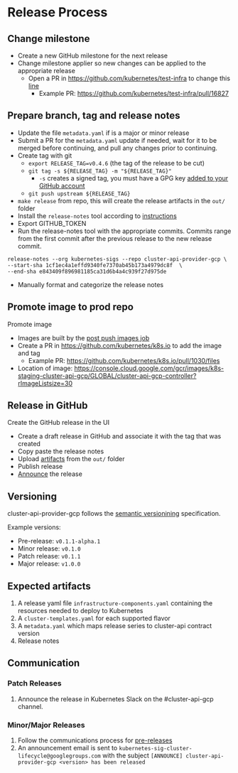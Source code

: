 # Release Process

## Change milestone

 - Create a new GitHub milestone for the next release
 - Change milestone applier so new changes can be applied to the appropriate release
      - Open a PR in https://github.com/kubernetes/test-infra to change this [line](https://github.com/kubernetes/test-infra/blob/25db54eb9d52e08c16b3601726d8f154f8741025/config/prow/plugins.yaml#L344)
        - Example PR: https://github.com/kubernetes/test-infra/pull/16827

## Prepare branch, tag and release notes

 - Update the file `metadata.yaml` if is a major or minor release
 - Submit a PR for the `metadata.yaml` update if needed, wait for it to be merged before continuing, and pull any changes prior to continuing.
 - Create tag with git
   - `export RELEASE_TAG=v0.4.6` (the tag of the release to be cut)
   - `git tag -s ${RELEASE_TAG} -m "${RELEASE_TAG}"`
	 - `-s` creates a signed tag, you must have a GPG key [added to your GitHub account](https://docs.github.com/en/enterprise/2.16/user/github/authenticating-to-github/generating-a-new-gpg-key)
   - `git push upstream ${RELEASE_TAG}`
 - `make release` from repo, this will create the release artifacts in the `out/` folder
 - Install the `release-notes` tool according to [instructions](https://github.com/kubernetes/release/blob/master/cmd/release-notes/README.md)
 - Export GITHUB_TOKEN
 - Run the release-notes tool with the appropriate commits. Commits range from the first commit after the previous release to the new release commit.
  ```
  release-notes --org kubernetes-sigs --repo cluster-api-provider-gcp \
  --start-sha 1cf1ec4a1effd9340fe7370ab45b173a4979dc8f  \
  --end-sha e843409f896981185ca31d6b4a4c939f27d975de
  ```
 - Manually format and categorize the release notes

## Promote image to prod repo

Promote image
 - Images are built by the [post push images job](https://testgrid.k8s.io/sig-cluster-lifecycle-cluster-api-provider-gcp#post-cluster-api-provider-gcp-push-images)
 - Create a PR in https://github.com/kubernetes/k8s.io to add the image and tag
   - Example PR: https://github.com/kubernetes/k8s.io/pull/1030/files
 - Location of image: https://console.cloud.google.com/gcr/images/k8s-staging-cluster-api-gcp/GLOBAL/cluster-api-gcp-controller?rImageListsize=30

## Release in GitHub

Create the GitHub release in the UI
 - Create a draft release in GitHub and associate it with the tag that was created
 - Copy paste the release notes
 - Upload [artifacts](#expected-artifacts) from the `out/` folder
 - Publish release
 - [Announce][release-announcement] the release

## Versioning

cluster-api-provider-gcp follows the [semantic versionining][semver] specification.

Example versions:
- Pre-release: `v0.1.1-alpha.1`
- Minor release: `v0.1.0`
- Patch release: `v0.1.1`
- Major release: `v1.0.0`

## Expected artifacts

1. A release yaml file `infrastructure-components.yaml` containing the resources needed to deploy to Kubernetes
2. A `cluster-templates.yaml` for each supported flavor
3. A `metadata.yaml` which maps release series to cluster-api contract version
4. Release notes

## Communication

### Patch Releases

1. Announce the release in Kubernetes Slack on the #cluster-api-gcp channel.

### Minor/Major Releases

1. Follow the communications process for [pre-releases](#pre-releases)
2. An announcement email is sent to `kubernetes-sig-cluster-lifecycle@googlegroups.com` with the subject `[ANNOUNCE] cluster-api-provider-gcp <version> has been released`

[release-announcement]: #communication
[semver]: https://semver.org/#semantic-versioning-200
